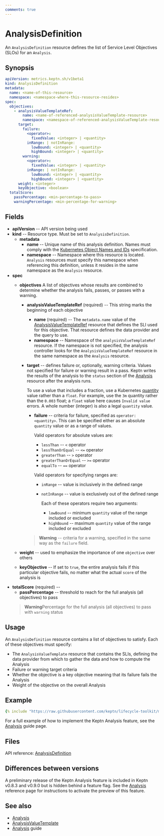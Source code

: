 ```yaml
---
comments: true
---
```


# AnalysisDefinition

An `AnalysisDefinition` resource defines the
list of Service Level Objectives (SLOs) for an `Analysis`.

## Synopsis

```yaml
apiVersion: metrics.keptn.sh/v1beta1
kind: AnalysisDefinition
metadata:
  name: <name-of-this-resource>
  namespace: <namespace-where-this-resource-resides>
spec:
  objectives:
    - analysisValueTemplateRef:
        name: <name-of-referenced-analysisValueTemplate-resource>
        namespace: <namespace-of-referenced-analysisValueTemplate-resource>
      target:
        failure:
          <operator>:
            fixedValue: <integer> | <quantity>
          inRange: | notInRange:
            lowBound: <integer> | <quantity>
            highBound: <integer> | <quantity>
        warning:
          <operator>:
            fixedValue: <integer> | <quantity>
          inRange: | notInRange:
            lowBound: <integer> | <quantity>
            highBound: <integer> | <quantity>
      weight: <integer>
      keyObjective: <boolean>
  totalScore:
    passPercentage: <min-percentage-to-pass>
    warningPercentage: <min-percentage-for-warning>
```

## Fields
<!-- markdownlint-disable MD007 -->

* **apiVersion** -- API version being used
* **kind** -- Resource type.
  Must be set to `AnalysisDefinition`.
   * **metadata**
     * **name** -- Unique name of this analysis definition.
       Names must comply with the
       [Kubernetes Object Names and IDs](https://kubernetes.io/docs/concepts/overview/working-with-objects/names/#dns-subdomain-names)
       specification.
     * **namespace** -- Namespace where this resource is located.
       `Analysis` resources must specify this namespace
       when referencing this definition,
       unless it resides in the same namespace as the `Analysis` resource.
* **spec**
     * **objectives**
       A list of objectives whose results are combined
       to determine whether the analysis fails, passes, or passes with a warning.
          * **analysisValueTemplateRef** (required) --
            This string marks the beginning of each objective
            * **name** (required) -- The `metadata.name` value of the
               [AnalysisValueTemplateRef](analysisvaluetemplate.md)
               resource that defines the SLI used for this objective.
               That resource defines the data provider and the query to use.
            * **namespace** --
              Namespace of the `analysisValueTemplateRef` resource.
              If the namespace is not specified,
              the analysis controller looks for the `AnalysisValueTemplateRef` resource
              in the same namespace as the `Analysis` resource.

          * **target** -- defines failure or, optionally, warning criteria.
            Values not specified for failure or warning result in a pass.
            Keptn writes the results of the analysis to the `status` section
            of the
            [Analysis](analysis.md)
            resource after the analysis runs.

               To use a value that includes a fraction, use a Kubernetes
               [quantity](https://kubernetes.io/docs/reference/kubernetes-api/common-definitions/quantity/)
               value rather than a `float`.
               For example, use the `3m` quantity
               rather than the `0.003` float;
               a `float` value here causes `Invalid value` errors.
               A whole number (integer) is also a legal `quantity` value.

              * **failure** -- criteria for failure, specified as
                `operator: <quantity>`.
                This can be specified either as an absolute `quantity` value
                or as a range of values.

                   Valid operators for absolute values are:

                   * `lessThan` -- `<` operator
                   * `lessThanOrEqual` -- `<=` operator
                   * `greaterThan` -- `>` operator
                   * `greaterThanOrEqual` -- `>=` operator
                   * `equalTo` -- `==` operator

                   Valid operators for specifying ranges are:

                   * `inRange` -- value is inclusively in the defined range
                   * `notInRange` --  value is exclusively out of the defined range

                     Each of these operators require two arguments:

                     * `lowBound` -- minimum `quantity` value
                       of the range included or excluded
                     * `highBound` -- maximum `quantity` value
                       of the range included or excluded
              > **Warning** -- criteria for a warning,
                specified in the same way as the `failure` field.

     * **weight**  -- used to emphasize the importance
       of one `objective` over others
     * **keyObjective** -- If set to `true`,
       the entire analysis fails if this particular objective fails,
       no matter what the actual `score` of the analysis is
* **totalScore** (required) --
  * **passPercentage** -- threshold to reach for the full analysis
    (all objectives) to pass
  > **Warning**Percentage
    for the full analysis (all objectives) to pass with  `warning` status
<!-- markdownlint-enable MD007 -->

## Usage

An `AnalysisDefinition` resource contains a list of objectives to satisfy.
Each of these objectives must specify:

* The `AnalysisValueTemplate` resource that contains the SLIs,
  defining the data provider from which to gather the data
  and how to compute the Analysis
* Failure or warning target criteria
* Whether the objective is a key objective
  meaning that its failure fails the Analysis
* Weight of the objective on the overall Analysis

## Example

```yaml
{% include "https://raw.githubusercontent.com/keptn/lifecycle-toolkit/main/metrics-operator/config/samples/metrics_v1beta1_analysisdefinition.yaml" %}
```

For a full example of how to implement the Keptn Analysis feature, see the
[Analysis](../../guides/slo.md)
guide page.

## Files

API reference:
[AnalysisDefinition](../api-reference/metrics/v1beta1/index.md#analysisdefinition)

## Differences between versions

A preliminary release of the Keptn Analysis feature
is included in Keptn v0.8.3 and v0.9.0 but is hidden behind a feature flag.
See the
[Analysis](analysis.md/#differences-between-versions)
reference page for instructions to activate the preview of this feature.

## See also

* [Analysis](analysis.md)
* [AnalysisValueTemplate](analysisvaluetemplate.md)
* [Analysis](../../guides/slo.md) guide
